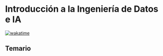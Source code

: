 # Introducción a la Ingeniería de Datos e IA

[![wakatime](https://wakatime.com/badge/user/8ef73281-6d0a-4758-af11-fd880ca3009c/project/b27027c7-0174-461e-b76e-74540398fdd4.svg?style=for-the-badge)](https://wakatime.com/badge/user/8ef73281-6d0a-4758-af11-fd880ca3009c/project/b27027c7-0174-461e-b76e-74540398fdd4)

## Temario
